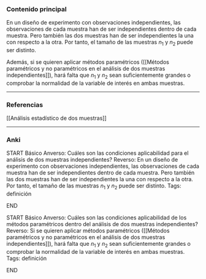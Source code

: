 ### Contenido principal

En un diseño de experimento con observaciones independientes, las observaciones de cada muestra han de ser independientes dentro de cada muestra. Pero también las dos muestras han de ser independientes la una con respecto a la otra. Por tanto, el tamaño de las muestras $n_1$ y $n_2$ puede ser distinto.

Además, si se quieren aplicar métodos paramétricos ([[Métodos paramétricos y no paramétricos en el análisis de dos muestras independientes]]), hará falta que $n_1$ y $n_2$ sean suficientemente grandes o comprobar la normalidad de la variable de interés en ambas muestras.

--- 
### Referencias

[[Análisis estadístico de dos muestras]]

---
### Anki

START
Básico
Anverso: Cuáles son las condiciones aplicabilidad para el análisis de dos muestras independientes?
Reverso: En un diseño de experimento con observaciones independientes, las observaciones de cada muestra han de ser independientes dentro de cada muestra. Pero también las dos muestras han de ser independientes la una con respecto a la otra. Por tanto, el tamaño de las muestras $n_1$ y $n_2$ puede ser distinto.
Tags: definición
<!--ID: 1704382697117-->
END

START
Básico
Anverso: Cuáles son las condiciones aplicabilidad de los métodos paramétricos dentro del análisis de dos muestras independientes?
Reverso: Si se quieren aplicar métodos paramétricos ([[Métodos paramétricos y no paramétricos en el análisis de dos muestras independientes]]), hará falta que $n_1$ y $n_2$ sean suficientemente grandes o comprobar la normalidad de la variable de interés en ambas muestras.
Tags: definición
<!--ID: 1704382697122-->
END




